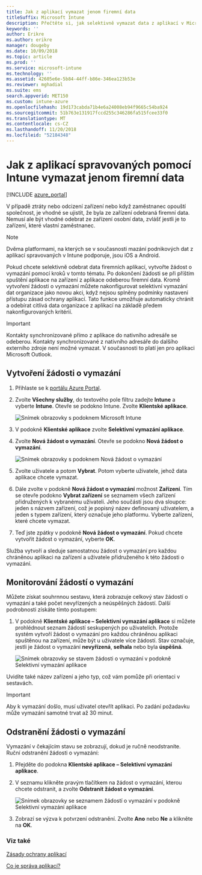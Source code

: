 ```yaml
---
title: Jak z aplikací vymazat jenom firemní data
titleSuffix: Microsoft Intune
description: Přečtěte si, jak selektivně vymazat data z aplikací v Microsoft Intune.
keywords: ''
author: Erikre
ms.author: erikre
manager: dougeby
ms.date: 10/09/2018
ms.topic: article
ms.prod: ''
ms.service: microsoft-intune
ms.technology: ''
ms.assetid: 42605e6e-5b84-44ff-b86e-346ea123b53e
ms.reviewer: mghadial
ms.suite: ems
search.appverid: MET150
ms.custom: intune-azure
ms.openlocfilehash: 19d173cabda71b4e6a24008eb94f9665c54ba924
ms.sourcegitcommit: 51b763e131917fccd255c346286fa515fcee33f0
ms.translationtype: MT
ms.contentlocale: cs-CZ
ms.lasthandoff: 11/20/2018
ms.locfileid: "52184348"
---
```

# <a name="how-to-wipe-only-corporate-data-from-intune-managed-apps"></a>Jak z aplikací spravovaných pomocí Intune vymazat jenom firemní data

[!INCLUDE [azure_portal](./includes/azure_portal.md)]

V případě ztráty nebo odcizení zařízení nebo když zaměstnanec opouští společnost, je vhodné se ujistit, že byla ze zařízení odebraná firemní data. Nemusí ale být vhodné odebrat ze zařízení osobní data, zvlášť jestli je to zařízení, které vlastní zaměstnanec.

>[!NOTE]
> Dvěma platformami, na kterých se v současnosti mazání podnikových dat z aplikací spravovaných v Intune podporuje, jsou iOS a Android.

Pokud chcete selektivně odebrat data firemních aplikací, vytvořte žádost o vymazání pomocí kroků v tomto tématu. Po dokončení žádosti se při příštím spuštění aplikace na zařízení z aplikace odeberou firemní data. Kromě vytvoření žádosti o vymazání můžete nakonfigurovat selektivní vymazání dat organizace jako novou akci, když nejsou splněny podmínky nastavení přístupu zásad ochrany aplikací. Tato funkce umožňuje automaticky chránit a odebírat citlivá data organizace z aplikací na základě předem nakonfigurovaných kritérií.

>[!IMPORTANT]
> Kontakty synchronizované přímo z aplikace do nativního adresáře se odeberou. Kontakty synchronizované z nativního adresáře do dalšího externího zdroje není možné vymazat. V současnosti to platí jen pro aplikaci Microsoft Outlook.

## <a name="create-a-wipe-request"></a>Vytvoření žádosti o vymazání

1.  Přihlaste se k [portálu Azure Portal](https://portal.azure.com).

2.  Zvolte **Všechny služby**, do textového pole filtru zadejte **Intune** a vyberte **Intune**. Otevře se podokno Intune. Zvolte **Klientské aplikace**.

    ![Snímek obrazovky s podoknem Microsoft Intune](./media/apps-selective-wipe01.png)

3.  V podokně **Klientské aplikace** zvolte **Selektivní vymazání aplikace**.

4.  Zvolte **Nová žádost o vymazání**. Otevře se podokno **Nová žádost o vymazání**.

    ![Snímek obrazovky s podoknem Nová žádost o vymazání](./media/AzurePortal_MAM_NewWipeRequest.png)

5.  Zvolte uživatele a potom **Vybrat**. Potom vyberte uživatele, jehož data aplikace chcete vymazat.

6.  Dále zvolte v podokně **Nová žádost o vymazání** možnost **Zařízení**. Tím se otevře podokno **Vybrat zařízení** se seznamem všech zařízení přidružených k vybranému uživateli. Jeho součástí jsou dva sloupce: jeden s názvem zařízení, což je popisný název definovaný uživatelem, a jeden s typem zařízení, který označuje jeho platformu. Vyberte zařízení, které chcete vymazat.

7.  Teď jste zpátky v podokně **Nová žádost o vymazání**. Pokud chcete vytvořit žádost o vymazání, vyberte **OK**.

Služba vytvoří a sleduje samostatnou žádost o vymazání pro každou chráněnou aplikaci na zařízení a uživatele přidruženého k této žádosti o vymazání.

## <a name="monitor-your-wipe-requests"></a>Monitorování žádostí o vymazání

Můžete získat souhrnnou sestavu, která zobrazuje celkový stav žádostí o vymazání a také počet nevyřízených a neúspěšných žádostí. Další podrobnosti získáte tímto postupem:

1.  V podokně **Klientské aplikace – Selektivní vymazání aplikace** si můžete prohlédnout seznam žádostí seskupených po uživatelích. Protože systém vytvoří žádost o vymazání pro každou chráněnou aplikaci spuštěnou na zařízení, může být u uživatele více žádostí. Stav označuje, jestli je žádost o vymazání **nevyřízená**, **selhala** nebo byla **úspěšná**.

    ![Snímek obrazovky se stavem žádosti o vymazání v podokně Selektivní vymazání aplikace](./media/wipe-request-status-1.png)

Uvidíte také název zařízení a jeho typ, což vám pomůže při orientaci v sestavách.

>[!IMPORTANT]
> Aby k vymazání došlo, musí uživatel otevřít aplikaci. Po zadání požadavku může vymazání samotné trvat až 30 minut.

## <a name="delete-a-wipe-request"></a>Odstranění žádosti o vymazání

Vymazání v čekajícím stavu se zobrazují, dokud je ručně neodstraníte. Ruční odstranění žádosti o vymazání:

1.  Přejděte do podokna **Klientské aplikace – Selektivní vymazání aplikace**.

2.  V seznamu klikněte pravým tlačítkem na žádost o vymazání, kterou chcete odstranit, a zvolte **Odstranit žádost o vymazání**.

    ![Snímek obrazovky se seznamem žádostí o vymazání v podokně Selektivní vymazání aplikace](./media/delete-wipe-request.png)

3.  Zobrazí se výzva k potvrzení odstranění. Zvolte **Ano** nebo **Ne** a klikněte na **OK**.

### <a name="see-also"></a>Viz také
[Zásady ochrany aplikací](app-protection-policy.md)

[Co je správa aplikací?](app-management.md)
